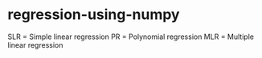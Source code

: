 # regression-using-numpy

SLR = Simple linear regression
PR = Polynomial regression
MLR = Multiple linear regression
